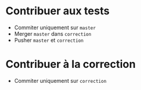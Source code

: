 # Contribuer aux tests

- Commiter uniquement sur `master`
- Merger `master` dans `correction`
- Pusher `master` et `correction`

# Contribuer à la correction

- Commiter uniquement sur `correction`
